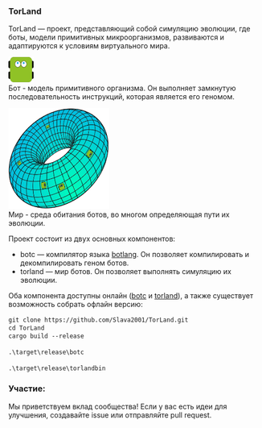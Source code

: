 ### TorLand

TorLand — проект, представляющий собой симуляцию эволюции, где боты, модели примитивных микроорганизмов, развиваются и адаптируются к условиям виртуального мира.

<img src="./bot.png" alt="Image description" width="50" height="50"><br>
Бот - модель примитивного организма. Он выполняет замкнутую последовательность инструкций, которая является его геномом. 

<img src="./world.png" alt="Image description" width="200" height="200"><br>
Мир - среда обитания ботов, во многом определяющая пути их эволюции.

Проект состоит из двух основных компонентов:
- botc — компилятор языка [botlang](./botc/bot.md). Он позволяет компилировать и декомпилировать геном ботов.
- torland — мир ботов. Он позволяет выполнять симуляцию их эволюции.

Оба компонента доступны онлайн ([botc](https://wdrop.ru/compiler/) и [torland](https://wdrop.ru/)), а также существует возможность собрать офлайн версию:

```
git clone https://github.com/Slava2001/TorLand.git
cd TorLand
cargo build --release

.\target\release\botc 

.\target\release\torlandbin
```

### Участие:
Мы приветствуем вклад сообщества! Если у вас есть идеи для улучшения, создавайте issue или отправляйте pull request.